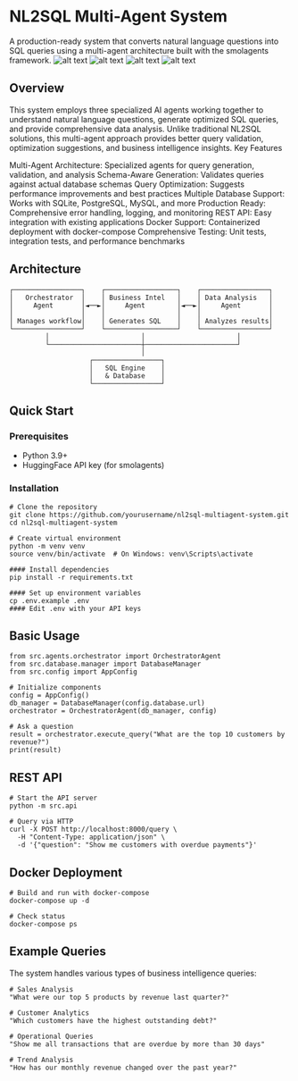 # NL2SQL Multi-Agent System
A production-ready system that converts natural language questions into SQL queries using a multi-agent architecture built with the smolagents framework.
![alt text](https://github.com/jonuts100/multiagent-database-query-system/blob/main/img1.png?raw=True) 
![alt text](https://github.com/jonuts100/multiagent-database-query-system/blob/main/img2.png?raw=True)
![alt text](https://github.com/jonuts100/multiagent-database-query-system/blob/main/img3.png?raw=True)
![alt text](https://github.com/jonuts100/multiagent-database-query-system/blob/main/img4.png?raw=True)
## Overview
This system employs three specialized AI agents working together to understand natural language questions, generate optimized SQL queries, and provide comprehensive data analysis. Unlike traditional NL2SQL solutions, this multi-agent approach provides better query validation, optimization suggestions, and business intelligence insights.
Key Features

Multi-Agent Architecture: Specialized agents for query generation, validation, and analysis
Schema-Aware Generation: Validates queries against actual database schemas
Query Optimization: Suggests performance improvements and best practices
Multiple Database Support: Works with SQLite, PostgreSQL, MySQL, and more
Production Ready: Comprehensive error handling, logging, and monitoring
REST API: Easy integration with existing applications
Docker Support: Containerized deployment with docker-compose
Comprehensive Testing: Unit tests, integration tests, and performance benchmarks

## Architecture
```
┌─────────────────┐    ┌──────────────────┐    ┌─────────────────┐
│   Orchestrator  │    │ Business Intel   │    │ Data Analysis   │
│     Agent       │◄──►│     Agent        │◄──►│     Agent       │
│                 │    │                  │    │                 │
│ Manages workflow│    │ Generates SQL    │    │ Analyzes results│
└─────────────────┘    └──────────────────┘    └─────────────────┘
         │                       │                       │
         └───────────────────────┼───────────────────────┘
                                 │
                    ┌─────────────────┐
                    │   SQL Engine    │
                    │   & Database    │
                    └─────────────────┘
```
## Quick Start
### Prerequisites

- Python 3.9+
- HuggingFace API key (for smolagents)

### Installation
```
# Clone the repository
git clone https://github.com/yourusername/nl2sql-multiagent-system.git
cd nl2sql-multiagent-system

# Create virtual environment
python -m venv venv
source venv/bin/activate  # On Windows: venv\Scripts\activate

#### Install dependencies
pip install -r requirements.txt

#### Set up environment variables
cp .env.example .env
#### Edit .env with your API keys
```
## Basic Usage
```
from src.agents.orchestrator import OrchestratorAgent
from src.database.manager import DatabaseManager
from src.config import AppConfig

# Initialize components
config = AppConfig()
db_manager = DatabaseManager(config.database.url)
orchestrator = OrchestratorAgent(db_manager, config)

# Ask a question
result = orchestrator.execute_query("What are the top 10 customers by revenue?")
print(result)
```
## REST API
```
# Start the API server
python -m src.api

# Query via HTTP
curl -X POST http://localhost:8000/query \
  -H "Content-Type: application/json" \
  -d '{"question": "Show me customers with overdue payments"}'
```
## Docker Deployment
```
# Build and run with docker-compose
docker-compose up -d

# Check status
docker-compose ps
```
## Example Queries
The system handles various types of business intelligence queries:
```
# Sales Analysis
"What were our top 5 products by revenue last quarter?"

# Customer Analytics  
"Which customers have the highest outstanding debt?"

# Operational Queries
"Show me all transactions that are overdue by more than 30 days"

# Trend Analysis
"How has our monthly revenue changed over the past year?"
```
